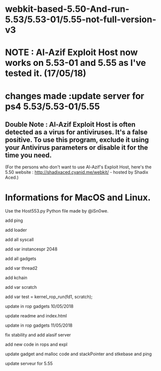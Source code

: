 # webkit-based-5.50-And-run-5.53/5.53-01/5.55-not-full-version-v3
# NOTE : Al-Azif Exploit Host now works on 5.53-01 and 5.55 as I've tested it. (17/05/18)
# changes made :update server for ps4 5.53/5.53-01/5.55
## Double Note : Al-Azif Exploit Host is often detected as a virus for antiviruses. It's a false positive. To use this program, exclude it using your Antivirus parameters or disable it for the time you need.
(For the persons who don't want to use Al-Azif's Exploit Host, here's the 5.50 website : http://shadixaced.cyanid.me/webkit/ - hosted by Shadix Aced.)
# Informations for MacOS and Linux.

Use the Host553.py Python file made by @iSn0we.

add ping

add loader

add all syscall

add var instancespr 2048

add all gadgets

add var thread2

add kchain

add var scratch

add var test = kernel_rop_run(fd1, scratch);

update in rop gadgets 10/05/2018

update readme and index.html

update in rop gadgets 11/05/2018

fix stability and add alasif server

add new code in rops and expl

update gadget and malloc code and stackPointer and stkebase and ping

update serveur for 5.55

